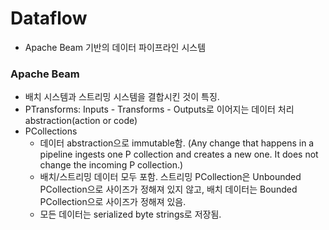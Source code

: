 # Dataflow

- Apache Beam 기반의 데이터 파이프라인 시스템

### Apache Beam

- 배치 시스템과 스트리밍 시스템을 결합시킨 것이 특징.
- PTransforms: Inputs - Transforms - Outputs로 이어지는 데이터 처리 abstraction(action or code)
- PCollections
    - 데이터 abstraction으로 immutable함. (Any change that happens in a pipeline ingests one P collection and creates a new one. It does not change the incoming P collection.)
    - 배치/스트리밍 데이터 모두 포함. 스트리밍 PCollection은 Unbounded PCollection으로 사이즈가 정해져 있지 않고, 배치 데이터는 Bounded PCollection으로 사이즈가 정해져 있음.
    - 모든 데이터는 serialized byte strings로 저장됨.